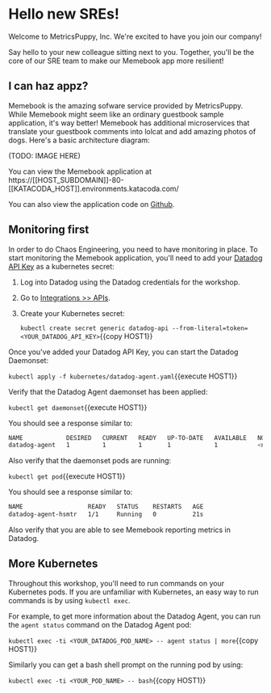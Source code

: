 # Hello new SREs!

Welcome to MetricsPuppy, Inc. We're excited to have you join our company!

Say hello to your new colleague sitting next to you. Together, you'll be the core of our SRE team to make our Memebook app more resilient!

## I can haz appz?

Memebook is the amazing sofware service provided by MetricsPuppy. While Memebook might seem like an ordinary guestbook sample application, it's way better! Memebook has additional microservices that translate your guestbook comments into lolcat and add amazing photos of dogs. Here's a basic architecture diagram:

(TODO: IMAGE HERE)

You can view the Memebook application at https://[[HOST_SUBDOMAIN]]-80-[[KATACODA_HOST]].environments.katacoda.com/

You can also view the application code on [Github](https://github.com/jyee/memebook).

## Monitoring first

In order to do Chaos Engineering, you need to have monitoring in place. To start monitoring the Memebook application, you'll need to add your [Datadog API Key](https://app.datadoghq.com/account/settings#api) as a kubernetes secret:

1. Log into Datadog using the Datadog credentials for the workshop.
2. Go to [Integrations >> APIs](https://app.datadoghq.com/account/settings#api).
3. Create your Kubernetes secret:

   `kubectl create secret generic datadog-api --from-literal=token=<YOUR_DATADOG_API_KEY>`{{copy HOST1}}

Once you've added your Datadog API Key, you can start the Datadog Daemonset:

`kubectl apply -f kubernetes/datadog-agent.yaml`{{execute HOST1}}

Verify that the Datadog Agent daemonset has been applied:

`kubectl get daemonset`{{execute HOST1}}

You should see a response similar to:

```bash
NAME            DESIRED   CURRENT   READY   UP-TO-DATE   AVAILABLE   NODE SELECTOR   AGE
datadog-agent   1         1         1       1            1           <none>          23s
```

Also verify that the daemonset pods are running:

`kubectl get pod`{{execute HOST1}}

You should see a response similar to:

```bash
NAME                  READY   STATUS    RESTARTS   AGE
datadog-agent-hsmtr   1/1     Running   0          21s
```

Also verify that you are able to see Memebook reporting metrics in Datadog.

## More Kubernetes

Throughout this workshop, you'll need to run commands on your Kubernetes pods. If you are unfamiliar with Kubernetes, an easy way to run commands is by using `kubectl exec`.

For example, to get more information about the Datadog Agent, you can run the `agent status` command on the Datadog Agent pod:

`kubectl exec -ti <YOUR_DATADOG_POD_NAME> -- agent status | more`{{copy HOST1}}

Similarly you can get a bash shell prompt on the running pod by using:

`kubectl exec -ti <YOUR_POD_NAME> -- bash`{{copy HOST1}}
